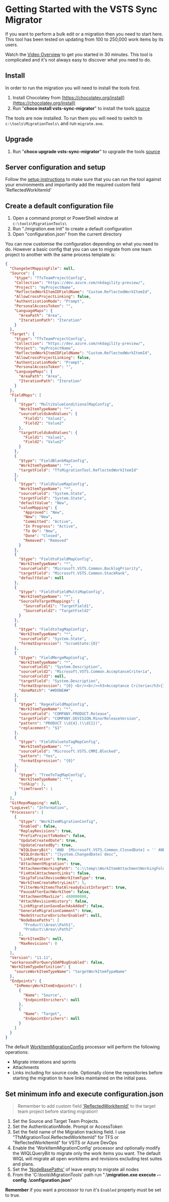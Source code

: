 # Getting Started with the VSTS Sync Migrator

If you want to perform a bulk edit or a migration then you need to start here. This tool has been tested on updating from 100 to 250,000 work items by its users.

Watch the [Video Overview](https://youtu.be/RCJsST0xBCE) to get you started in 30 minutes. This tool is complicated and it's not always easy to discover what you need to do.

## Install

In order to run the migration you will need to install the tools first.

1. Install Chocolatey from [https://chocolatey.org/install](https://chocolatey.org/install)
1. Run "**choco install vsts-sync-migrator**" to install the tools [source](https://chocolatey.org/packages/vsts-sync-migrator)

The tools are now installed. To run them you will need to switch to `c:\tools\MigrationTools\` and run `migrate.exe`.

## Upgrade

1. Run "**choco upgrade  vsts-sync-migrator**" to upgrade the tools [source](https://chocolatey.org/packages/vsts-sync-migrator)

## Server configuration and setup

Follow the [setup instructions](./server-configuration.md) to make sure that you can run the tool against your environments and importantly add the required custom field 'ReflectedWorkItemId'

## Create a default configuration file

1. Open a command prompt or PowerShell window at `c:\tools\MigrationTools\`
2. Run "./migration.exe init" to create a default configuration
3. Open "configuration.json" from the current directory

You can now customise the configuration depending on what you need to do. However a basic config that you can use to migrate from one team project to another with the same process template is:

```JSON
{
  "ChangeSetMappingFile": null,
  "Source": {
    "$type": "TfsTeamProjectConfig",
    "Collection": "https://dev.azure.com/nkdagility-preview/",
    "Project": "myProjectName",
    "ReflectedWorkItemIDFieldName": "Custom.ReflectedWorkItemId",
    "AllowCrossProjectLinking": false,
    "AuthenticationMode": "Prompt",
    "PersonalAccessToken": "",
    "LanguageMaps": {
      "AreaPath": "Area",
      "IterationPath": "Iteration"
    }
  },
  "Target": {
    "$type": "TfsTeamProjectConfig",
    "Collection": "https://dev.azure.com/nkdagility-preview/",
    "Project": "myProjectName",
    "ReflectedWorkItemIDFieldName": "Custom.ReflectedWorkItemId",
    "AllowCrossProjectLinking": false,
    "AuthenticationMode": "Prompt",
    "PersonalAccessToken": "",
    "LanguageMaps": {
      "AreaPath": "Area",
      "IterationPath": "Iteration"
    }
  },
  "FieldMaps": [
    {
      "$type": "MultiValueConditionalMapConfig",
      "WorkItemTypeName": "*",
      "sourceFieldsAndValues": {
        "Field1": "Value1",
        "Field2": "Value2"
      },
      "targetFieldsAndValues": {
        "Field1": "Value1",
        "Field2": "Value2"
      }
    },
    {
      "$type": "FieldBlankMapConfig",
      "WorkItemTypeName": "*",
      "targetField": "TfsMigrationTool.ReflectedWorkItemId"
    },
    {
      "$type": "FieldValueMapConfig",
      "WorkItemTypeName": "*",
      "sourceField": "System.State",
      "targetField": "System.State",
      "defaultValue": "New",
      "valueMapping": {
        "Approved": "New",
        "New": "New",
        "Committed": "Active",
        "In Progress": "Active",
        "To Do": "New",
        "Done": "Closed",
        "Removed": "Removed"
      }
    },
    {
      "$type": "FieldtoFieldMapConfig",
      "WorkItemTypeName": "*",
      "sourceField": "Microsoft.VSTS.Common.BacklogPriority",
      "targetField": "Microsoft.VSTS.Common.StackRank",
      "defaultValue": null
    },
    {
      "$type": "FieldtoFieldMultiMapConfig",
      "WorkItemTypeName": "*",
      "SourceToTargetMappings": {
        "SourceField1": "TargetField1",
        "SourceField2": "TargetField2"
      }
    },
    {
      "$type": "FieldtoTagMapConfig",
      "WorkItemTypeName": "*",
      "sourceField": "System.State",
      "formatExpression": "ScrumState:{0}"
    },
    {
      "$type": "FieldMergeMapConfig",
      "WorkItemTypeName": "*",
      "sourceField1": "System.Description",
      "sourceField2": "Microsoft.VSTS.Common.AcceptanceCriteria",
      "sourceField3": null,
      "targetField": "System.Description",
      "formatExpression": "{0} <br/><br/><h3>Acceptance Criteria</h3>{1}",
      "doneMatch": "##DONE##"
    },
    {
      "$type": "RegexFieldMapConfig",
      "WorkItemTypeName": "*",
      "sourceField": "COMPANY.PRODUCT.Release",
      "targetField": "COMPANY.DEVISION.MinorReleaseVersion",
      "pattern": "PRODUCT \\d{4}.(\\d{1})",
      "replacement": "$1"
    },
    {
      "$type": "FieldValuetoTagMapConfig",
      "WorkItemTypeName": "*",
      "sourceField": "Microsoft.VSTS.CMMI.Blocked",
      "pattern": "Yes",
      "formatExpression": "{0}"
    },
    {
      "$type": "TreeToTagMapConfig",
      "WorkItemTypeName": "*",
      "toSkip": 3,
      "timeTravel": 1
    }
  ],
  "GitRepoMapping": null,
  "LogLevel": "Information",
  "Processors": [
    {
      "$type": "WorkItemMigrationConfig",
      "Enabled": false,
      "ReplayRevisions": true,
      "PrefixProjectToNodes": false,
      "UpdateCreatedDate": true,
      "UpdateCreatedBy": true,
      "WIQLQueryBit": "AND  [Microsoft.VSTS.Common.ClosedDate] = '' AND [System.WorkItemType] NOT IN ('Test Suite', 'Test Plan')",
      "WIQLOrderBit": "[System.ChangedDate] desc",
      "LinkMigration": true,
      "AttachmentMigration": true,
      "AttachmentWorkingPath": "c:\\temp\\WorkItemAttachmentWorkingFolder\\",
      "FixHtmlAttachmentLinks": false,
      "SkipToFinalRevisedWorkItemType": true,
      "WorkItemCreateRetryLimit": 5,
      "FilterWorkItemsThatAlreadyExistInTarget": true,
      "PauseAfterEachWorkItem": false,
      "AttachmentMaxSize": 480000000,
      "AttachRevisionHistory": false,
      "LinkMigrationSaveEachAsAdded": false,
      "GenerateMigrationComment": true,
      "NodeStructureEnricherEnabled": null,
      "NodeBasePaths": [
        "Product\\Area\\Path1",
        "Product\\Area\\Path2"
      ],
      "WorkItemIDs": null,
      "MaxRevisions": 0
    }
  ],
  "Version": "11.11",
  "workaroundForQuerySOAPBugEnabled": false,
  "WorkItemTypeDefinition": {
    "sourceWorkItemTypeName": "targetWorkItemTypeName"
  },
  "Endpoints": {
    "InMemoryWorkItemEndpoints": [
      {
        "Name": "Source",
        "EndpointEnrichers": null
      },
      {
        "Name": "Target",
        "EndpointEnrichers": null
      }
    ]
  }
}
```

The default [WorkItemMigrationConfig](./Processors/WorkItemMigrationConfig.md) processor will perform the following operations:

* Migrate interations and sprints
* Attachments
* Links including for source code. Optionally clone the repositories before starting the migration to have links maintained on the initial pass.

## Set minimum info and execute configuration.json 

> Remember to add custom field ['ReflectedWorkItemId'](./server-configuration.md) to the target team project before starting migration!

1. Set the Source and Target Team Projects. 
1. Set the AuthenticationMode. Prompt or AccessToken
1. Set the field name of the Migration tracking field. I use "TfsMigrationTool.ReflectedWorkItemId" for TFS or "ReflectedWorkItemId" for VSTS or Azure DevOps
1. Enable the 'WorkItemMigrationConfig' processor and optionally modify the WIQLQueryBit to migrate only the work items you want. The default WIQL will migrate all open workitems and revisions excluding test suites and plans.
1. Set the ['NodeBasePaths'](./Processors/WorkItemMigrationConfig.md) of leave empty to migrate all nodes
1. From the 'C:\tools\MigrationTools' path run "**.\migration.exe execute --config .\configuration.json**"

**Remember** if you want a processor to run it's `Enabled` property must be set to true. 